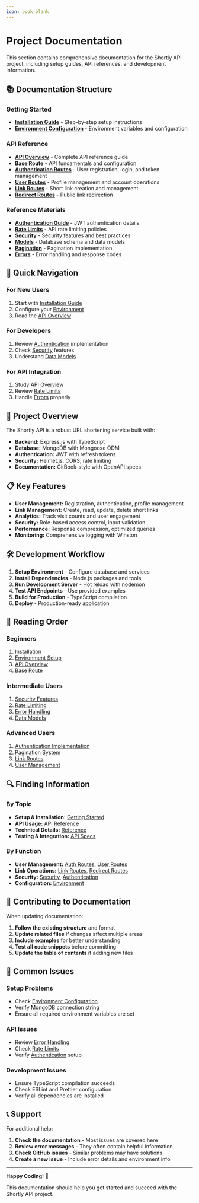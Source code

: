 ```yaml
---
icon: book-blank
---
```


# Project Documentation

This section contains comprehensive documentation for the Shortly API project, including setup guides, API references, and development information.

## 📚 Documentation Structure

### Getting Started

* [**Installation Guide**](getting-started/installation.md) - Step-by-step setup instructions
* [**Environment Configuration**](getting-started/environment.md) - Environment variables and configuration

### API Reference

* [**API Overview**](api/) - Complete API reference guide
* [**Base Route**](api/base.md) - API fundamentals and configuration
* [**Authentication Routes**](api/auth-routes.md) - User registration, login, and token management
* [**User Routes**](api/user-routes.md) - Profile management and account operations
* [**Link Routes**](api/link-routes.md) - Short link creation and management
* [**Redirect Routes**](api/redirect-routes.md) - Public link redirection

### Reference Materials

* [**Authentication Guide**](reference/authentication.md) - JWT authentication details
* [**Rate Limits**](reference/rate-limits.md) - API rate limiting policies
* [**Security**](reference/security.md) - Security features and best practices
* [**Models**](reference/models.md) - Database schema and data models
* [**Pagination**](reference/pagination.md) - Pagination implementation
* [**Errors**](reference/errors.md) - Error handling and response codes

## 🚀 Quick Navigation

### For New Users

1. Start with [Installation Guide](getting-started/installation.md)
2. Configure your [Environment](getting-started/environment.md)
3. Read the [API Overview](api/)

### For Developers

1. Review [Authentication](reference/authentication.md) implementation
2. Check [Security](reference/security.md) features
3. Understand [Data Models](reference/models.md)

### For API Integration

1. Study [API Overview](api/)
2. Review [Rate Limits](reference/rate-limits.md)
3. Handle [Errors](reference/errors.md) properly

## 🔧 Project Overview

The Shortly API is a robust URL shortening service built with:

* **Backend:** Express.js with TypeScript
* **Database:** MongoDB with Mongoose ODM
* **Authentication:** JWT with refresh tokens
* **Security:** Helmet.js, CORS, rate limiting
* **Documentation:** GitBook-style with OpenAPI specs

## 📋 Key Features

* **User Management:** Registration, authentication, profile management
* **Link Management:** Create, read, update, delete short links
* **Analytics:** Track visit counts and user engagement
* **Security:** Role-based access control, input validation
* **Performance:** Response compression, optimized queries
* **Monitoring:** Comprehensive logging with Winston

## 🛠️ Development Workflow

1. **Setup Environment** - Configure database and services
2. **Install Dependencies** - Node.js packages and tools
3. **Run Development Server** - Hot reload with nodemon
4. **Test API Endpoints** - Use provided examples
5. **Build for Production** - TypeScript compilation
6. **Deploy** - Production-ready application

## 📖 Reading Order

### Beginners

1. [Installation](getting-started/installation.md)
2. [Environment Setup](getting-started/environment.md)
3. [API Overview](api/)
4. [Base Route](api/base.md)

### Intermediate Users

1. [Security Features](reference/security.md)
2. [Rate Limiting](reference/rate-limits.md)
3. [Error Handling](reference/errors.md)
4. [Data Models](reference/models.md)

### Advanced Users

1. [Authentication Implementation](reference/authentication.md)
2. [Pagination System](reference/pagination.md)
3. [Link Routes](api/link-routes.md)
4. [User Management](api/user-routes.md)

## 🔍 Finding Information

### By Topic

* **Setup & Installation:** [Getting Started](getting-started/)
* **API Usage:** [API Reference](api/)
* **Technical Details:** [Reference](reference/)
* **Testing & Integration:** [API Specs](../api-specs/)

### By Function

* **User Management:** [Auth Routes](api/auth-routes.md), [User Routes](api/user-routes.md)
* **Link Operations:** [Link Routes](api/link-routes.md), [Redirect Routes](api/redirect-routes.md)
* **Security:** [Security](reference/security.md), [Authentication](reference/authentication.md)
* **Configuration:** [Environment](getting-started/environment.md)

## 📝 Contributing to Documentation

When updating documentation:

1. **Follow the existing structure** and format
2. **Update related files** if changes affect multiple areas
3. **Include examples** for better understanding
4. **Test all code snippets** before committing
5. **Update the table of contents** if adding new files

## 🚨 Common Issues

### Setup Problems

* Check [Environment Configuration](getting-started/environment.md)
* Verify MongoDB connection string
* Ensure all required environment variables are set

### API Issues

* Review [Error Handling](reference/errors.md)
* Check [Rate Limits](reference/rate-limits.md)
* Verify [Authentication](reference/authentication.md) setup

### Development Issues

* Ensure TypeScript compilation succeeds
* Check ESLint and Prettier configuration
* Verify all dependencies are installed

## 📞 Support

For additional help:

1. **Check the documentation** - Most issues are covered here
2. **Review error messages** - They often contain helpful information
3. **Check GitHub issues** - Similar problems may have solutions
4. **Create a new issue** - Include error details and environment info

***

**Happy Coding! 🎉**

This documentation should help you get started and succeed with the Shortly API project.
